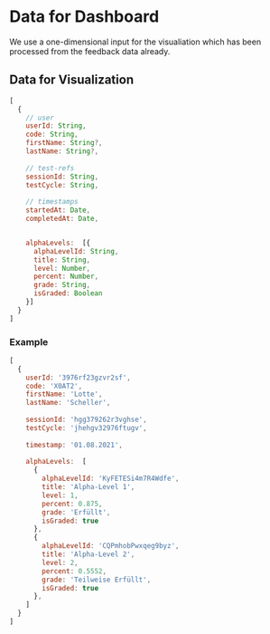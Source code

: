# Data for Dashboard

We use a one-dimensional input for the visualiation which has been processed from
the feedback data already.

## Data for Visualization

```js
[
  {
    // user
    userId: String,
    code: String,
    firstName: String?,
    lastName: String?,
    
    // test-refs
    sessionId: String,
    testCycle: String,
    
    // timestamps
    startedAt: Date,
    completedAt: Date,


    alphaLevels:  [{
      alphaLevelId: String,
      title: String,
      level: Number,
      percent: Number,
      grade: String,
      isGraded: Boolean
    }]
  }
]
```

### Example

```js
[
  {
    userId: '3976rf23gzvr2sf',
    code: 'X0AT2',
    firstName: 'Lotte',
    lastName: 'Scheller',
    
    sessionId: 'hgg379262r3vghse',
    testCycle: 'jhehgv32976ftugv',
    
    timestamp: '01.08.2021',
    
    alphaLevels:  [
      {
        alphaLevelId: 'KyFETESi4m7R4Wdfe',
        title: 'Alpha-Level 1',
        level: 1,
        percent: 0.875,
        grade: 'Erfüllt',
        isGraded: true
      },
      {
        alphaLevelId: 'CQPmhobPwxqeg9byz',
        title: 'Alpha-Level 2',
        level: 2,
        percent: 0.5552,
        grade: 'Teilweise Erfüllt',
        isGraded: true
      },
    ]
  }
]  
```
